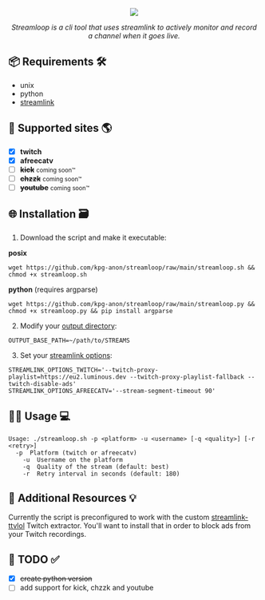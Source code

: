 <p align='center'>
    <img src="https://capsule-render.vercel.app/api?type=waving&height=150&color=0:9146ff,100:BD93F9&text=Streamloop&fontColor=9146ff&strokeWidth=1&stroke=000000&fontSize=100&textBg=false&reversal=false&descAlignY=81&descAlign=50&animation=fadeIn"/>
</p>
<p align='center'> 
  <em>Streamloop is a cli tool that uses streamlink to actively monitor and record a channel when it goes live.</em>
</p>

## 📦 Requirements 🛠️
- unix
- python
- [streamlink](https://github.com/streamlink/streamlink)
## 📡 Supported sites 🌎
- [x] **twitch**
- [x] **afreecatv**
- [ ] ~~**kick**~~ <small>coming soon™</small>
- [ ] ~~**chzzk**~~ <small>coming soon™</small>
- [ ] ~~**youtube**~~ <small>coming soon™</small>
## 🌐 Installation 🗃
1. Download the script and make it executable:

**posix**
```
wget https://github.com/kpg-anon/streamloop/raw/main/streamloop.sh && chmod +x streamloop.sh
```
**python** (requires argparse)
```
wget https://github.com/kpg-anon/streamloop/raw/main/streamloop.py && chmod +x streamloop.py && pip install argparse
```
2. Modify your [output directory](https://github.com/kpg-anon/streamloop/blob/main/streamloop.sh#L8):
```
OUTPUT_BASE_PATH=~/path/to/STREAMS
```
3. Set your [streamlink options](https://github.com/kpg-anon/streamloop/blob/main/streamloop.sh#L10):
```
STREAMLINK_OPTIONS_TWITCH='--twitch-proxy-playlist=https://eu2.luminous.dev --twitch-proxy-playlist-fallback --twitch-disable-ads'
STREAMLINK_OPTIONS_AFREECATV='--stream-segment-timeout 90'
```
## 🧑‍💻 Usage 💻
```
Usage: ./streamloop.sh -p <platform> -u <username> [-q <quality>] [-r <retry>]
  -p  Platform (twitch or afreecatv)
	-u  Username on the platform
	-q  Quality of the stream (default: best)
	-r  Retry interval in seconds (default: 180)
```
## 📖 Additional Resources 💡
Currently the script is preconfigured to work with the custom [streamlink-ttvlol](https://github.com/2bc4/streamlink-ttvlol?tab=readme-ov-file#installation) Twitch extractor. You'll want to install that in order to block ads from your Twitch recordings.
## 📝 TODO ✅
- [x] ~~create python version~~
- [ ] add support for kick, chzzk and youtube
